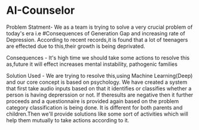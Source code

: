 # AI-Counselor
 
Problem Statment- We as a team is trying to solve a very crucial problem of today's era i.e 
#Consequences of Generation Gap and increasing rate of Depression.
According to recent records,it is found that a lot of teenagers are effected due to this,their growth is being deprivated.

Consequences - It's high time we should take some actions to resolve this as,future it will effect increases mental instability, pathogenic families
              
Solution Used - We are trying to resolve this,using Machine Learning(Deep) and our core concept is based on psychology. We have created a system that first take audio inputs based on that it identifies or classifies whether a person is having deprerssion or not. If theresults are negative then it further proceeds and a questionnaire is provided again based on the problem category classification is being done. It is different for both parents and children.Then we'll provide solutions like some sort of activities which will help them mutually to take actions according to it.  
